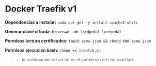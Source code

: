 # Docker Traefik v1

**Dependencias a instalar:** ``sudo apt-get -y install apache2-utils``

**Generar clave cifrada:** ``htpasswd -nb lordpedal lordpedal``

**Permisos lectura certificados:** ``touch acme.json && chmod 600 acme.json``

**Permisos ejecución bash:** ``chmod +x traefik.sh``

> ... la culminación de un fin es el comienzo de una realidad.

